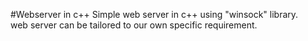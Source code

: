 #Webserver in c++
Simple web server in c++ using "winsock" library.
<br>
web server can be tailored to our own specific requirement.
<br>
